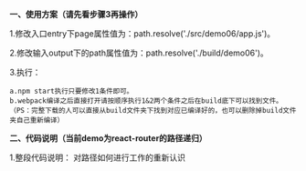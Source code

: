 **一、使用方案（请先看步骤3再操作）**

1.修改入口entry下page属性值为：path.resolve('./src/demo06/app.js')。

2.修改输入output下的path属性值为：path.resolve('./build/demo06')。

3.执行：

    a.npm start执行只要修改1条件即可。
    b.webpack编译之后直接打开请按顺序执行1&2两个条件之后在build底下可以找到文件。
    （PS：完整下载的人可以直接从build文件夹下找到对应已编译好的，也可以删除掉build文件夹自己重新编译）

**二、代码说明（当前demo为react-router的路径递归）**

1.整段代码说明：
对路径如何进行工作的重新认识





    